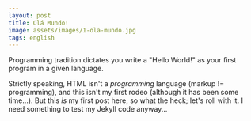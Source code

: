 ```yaml
---
layout: post
title: Olá Mundo!
image: assets/images/1-ola-mundo.jpg
tags: english
---
```


Programming tradition dictates you write a "Hello World!" as your first program in a given language. 

Strictly speaking, HTML isn't a *programming* language (markup != programming), and this isn't my first rodeo (although it has been some time...). But this *is* my first post here, so what the heck; let's roll with it. I need something to test my Jekyll code anyway...

